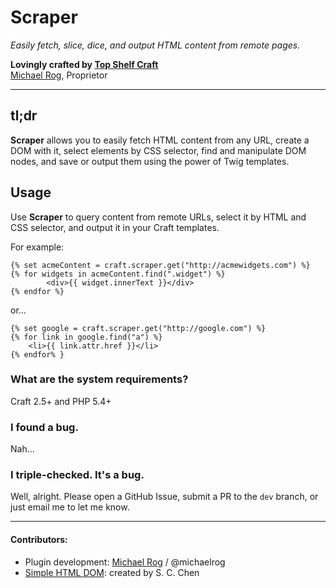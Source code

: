 # Scraper

_Easily fetch, slice, dice, and output HTML content from remote pages._

**Lovingly crafted by [Top Shelf Craft](https://topshelfcraft.com)**  
[Michael Rog](https://michaelrog.com), Proprietor

* * *


## tl;dr

**Scraper** allows you to easily fetch HTML content from any URL, create a DOM with it, select elements by CSS selector, find and manipulate DOM nodes, and save or output them using the power of Twig templates.


## Usage

Use **Scraper** to query content from remote URLs, select it by HTML and CSS selector, and output it in your Craft templates.

For example:

    {% set acmeContent = craft.scraper.get("http://acmewidgets.com") %}
    {% for widgets in acmeContent.find(".widget") %}
	        <div>{{ widget.innerText }}</div>
    {% endfor %}

or...

    {% set google = craft.scraper.get("http://google.com") %}
    {% for link in google.find("a") %}
        <li>{{ link.attr.href }}</li>
    {% endfor% }


### What are the system requirements?

Craft 2.5+ and PHP 5.4+


### I found a bug.

Nah...


### I triple-checked. It's a bug.

Well, alright. Please open a GitHub Issue, submit a PR to the `dev` branch, or just email me to let me know.


* * *

#### Contributors:

 - Plugin development: [Michael Rog](http://michaelrog.com) / @michaelrog
 - [Simple HTML DOM](http://simplehtmldom.sourceforge.net/): created by S. C. Chen
